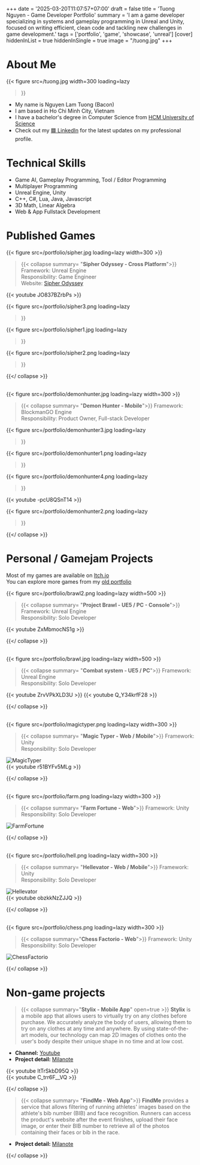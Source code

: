 +++
date = '2025-03-20T11:07:57+07:00'
draft = false
title = 'Tuong Nguyen - Game Developer Portfolio'
summary = 'I am a game developer specializing in systems and gameplay programming in Unreal and Unity, focused on writing efficient, clean code and tackling new challenges in game development.'
tags = ['portfolio', 'game', 'showcase', 'unreal']
[cover]
hiddenInList = true
hiddenInSingle = true
image = "/tuong.jpg"
+++

# About Me
{{< figure
    src=/tuong.jpg
    width=300
    loading=lazy  
>}}
- My name is Nguyen Lam Tuong (Bacon)
- I am based in Ho Chi Minh City, Vietnam
- I have a bachelor's degree in Computer Science from [HCM University of Science](https://www.ctda.hcmus.edu.vn/vi/educational-program/chuong-trinh-tien-tien/) 
- Check out my [🟦 LinkedIn](https://www.linkedin.com/in/nguyen-lam-tuong-8ab5a7199/) for the latest updates on my professional profile.

# Technical Skills
- Game AI, Gameplay Programming, Tool / Editor Programming
- Multiplayer Programming
- Unreal Engine, Unity
- C++, C#, Lua, Java, Javascript
- 3D Math, Linear Algebra
- Web & App Fullstack Development

# Published Games 

{{< figure src=/portfolio/sipher.jpg loading=lazy width=300 >}}
> {{< collapse summary= "**Sipher Odyssey - Cross Platform**">}}
Framework: Unreal Engine\
Responsibility: Game Engineer\
Website: [Sipher Odyssey](https://playsipher.com/)

{{< youtube JO837BZrbPs >}}

{{< figure
    src=/portfolio/sipher3.png
    loading=lazy  
>}}

{{< figure
    src=/portfolio/sipher1.jpg
    loading=lazy  
>}}

{{< figure
    src=/portfolio/sipher2.png
    loading=lazy  
>}}

{{</ collapse >}}

\
{{< figure src=/portfolio/demonhunter.jpg loading=lazy width=300 >}}
> {{< collapse summary= "**Demon Hunter - Mobile**">}}
Framework: BlockmanGO Engine\
Responsibility: Product Owner, Full-stack Developer

{{< figure
    src=/portfolio/demonhunter3.jpg
    loading=lazy  
>}}

{{< figure
    src=/portfolio/demonhunter1.png
    loading=lazy  
>}} 

{{< figure
    src=/portfolio/demonhunter4.png
    loading=lazy  
>}} 

{{< youtube -pcU8QSnT14 >}}

{{< figure
    src=/portfolio/demonhunter2.png
    loading=lazy  
>}} 

{{</ collapse >}}

# Personal / Gamejam Projects 
Most of my games are available on [Itch.io](https://baconxpogo.itch.io/)\
You can explore more games from my [old portfolio](https://app.milanote.com/1NrwH412sKgW0X?p=75Xo0ElaAOu)

{{< figure src=/portfolio/brawl2.png loading=lazy width=500 >}}
> {{< collapse summary= "**Project Brawl - UE5 / PC - Console**">}}
Framework: Unreal Engine\
Responsibility: Solo Developer

{{< youtube ZxMbmocNS1g >}} 

{{</ collapse >}}

\
{{< figure src=/portfolio/brawl.jpg loading=lazy width=500 >}}
> {{< collapse summary= "**Combat system - UE5 / PC**">}}
Framework: Unreal Engine\
Responsibility: Solo Developer

{{< youtube ZrvVPkXLD3U >}}
{{< youtube Q_Y34krfF28 >}}

{{</ collapse >}}

\
{{< figure src=/portfolio/magictyper.png loading=lazy width=300 >}}
> {{< collapse summary= "**Magic Typer - Web / Mobile**">}}
Framework: Unity\
Responsibility: Solo Developer

![MagicTyper](/portfolio/magictyper1.gif)  
{{< youtube r51BYFv5MLg >}}

{{</ collapse >}}

\
{{< figure src=/portfolio/farm.png loading=lazy width=300 >}}
> {{< collapse summary= "**Farm Fortune - Web**">}}
Framework: Unity\
Responsibility: Solo Developer

![FarmFortune](/portfolio/farm1.gif)

{{</ collapse >}}

\
{{< figure src=/portfolio/hell.png loading=lazy width=300 >}}
> {{< collapse summary= "**Hellevator - Web / Mobile**">}}
Framework: Unity\
Responsibility: Solo Developer

![Hellevator](/portfolio/hell1.gif)  
{{< youtube obzkkNzZJJQ >}}

{{</ collapse >}}

\
{{< figure src=/portfolio/chess.png loading=lazy width=300 >}}
> {{< collapse summary="**Chess Factorio - Web**">}}
Framework: Unity\
Responsibility: Solo Developer

![ChessFactorio](/portfolio/chess.gif)

{{</ collapse >}}

# Non-game projects 
> {{< collapse summary="**Stylix - Mobile App**" open=true >}}
**Stylix** is a mobile app that allows users to virtually try on any clothes before purchase. We accurately analyze the body of users, allowing them to try on any clothes at any time and anywhere. By using state-of-the-art models, our technology can map 2D images of clothes onto the user's body despite their unique shape in no time and at low cost.

- **Channel:** [Youtube](https://www.youtube.com/@stylix858)  
- **Project detail:** [Milanote](https://app.milanote.com/1MWG8m13qH6Bcb?p=NhFW778Zc2K)  

{{< youtube ItTrSkbD95Q >}}  
{{< youtube C_trr6F__VQ >}}  

{{</ collapse >}}

> {{< collapse summary= "**FindMe - Web App**">}}
**FindMe** provides a service that allows filtering of running athletes' images based on the athlete's bib number (BIB) and face recognition. Runners can access the product's website after the event finishes, upload their face image, or enter their BIB number to retrieve all of the photos containing their faces or bib in the race.

- **Project detail:** [Milanote](https://app.milanote.com/1PLTGu19yjlDcO?p=75Xo0ElaAOu)  

{{</ collapse >}}